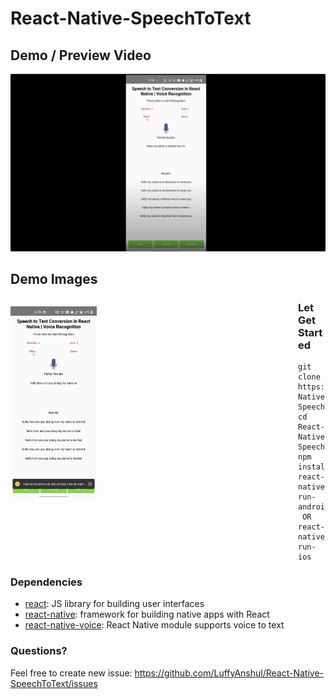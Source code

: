 # React-Native-SpeechToText

## Demo / Preview Video

[![Youtube Video Demo](/demoImages/youtube.png)](https://www.youtube.com/watch?v=J1W60ks-4a0)

## Demo Images

<p style="float: left">
    <img src="/demoImages/img1.jpg" width="30%" /
</p>


### Let Get Started

    git clone https://github.com/LuffyAnshul/React-Native-SpeechToText.git
    cd React-Native-SpeechToText
    npm install
    react-native run-android
     OR 
    react-native run-ios

### Dependencies

- [react](https://github.com/facebook/react): JS library for building user interfaces
- [react-native](https://github.com/facebook/react-native): framework for building native apps with React
- [react-native-voice](https://github.com/react-native-voice/voice): React Native module supports voice to text

### Questions? 

Feel free to create new issue: https://github.com/LuffyAnshul/React-Native-SpeechToText/issues
